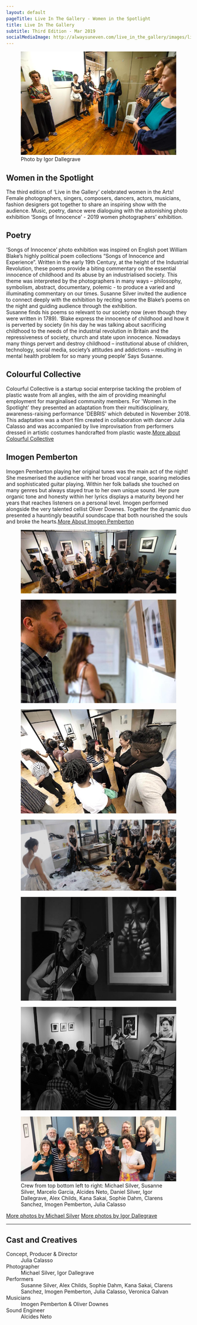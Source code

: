 ```yaml
---
layout: default
pageTitle: Live In The Gallery - Women in the Spotlight
title: Live In The Gallery
subtitle: Third Edition - Mar 2019
socialMediaImage: http://alwaysuneven.com/live_in_the_gallery/images/live_in_the_gallery_3_edition.jpg
---
```


<figure class="figure float-right ml-3 mb-3">
<img class="img-fluid " src="images/live_in_the_gallery_poetry_side.jpg" alt="Susanne reading poetry"/>
  <figcaption class="figure-caption mt-1">Photo by Igor Dallegrave</figcaption>
</figure>


## Women in the Spotlight

The third edition of ‘Live in the Gallery’ celebrated women in the Arts! 
Female photographers, singers, composers, dancers, actors, musicians, fashion designers got together to share an inspiring show with the audience. 
Music, poetry, dance were dialoguing with the astonishing photo exhibition ‘Songs of Innocence’ - 2019 women photographers’ exhibition. 

## Poetry

‘Songs of Innocence’ photo exhibition was inspired on English poet William Blake’s highly political poem collections “Songs of Innocence and Experience”. Written in the early 19th Century, at the height of the Industrial Revolution, these poems provide a biting commentary on the essential innocence of childhood and its abuse by an industrialised society. 
This theme was interpreted by the photographers in many ways – philosophy, symbolism, abstract, documentary, polemic - to produce a varied and illuminating commentary on our times.
Susanne Silver invited the audience to connect deeply with the exhibition by reciting some the Blake’s poems on the night and guiding audience through the exhibition.  
Susanne finds his poems so relevant to our society now (even though they were written in 1789). ‘Blake express the innocence of childhood and how it is perverted by society (in his day he was talking about sacrificing childhood to the needs of the industrial revolution in Britain and the repressiveness of society, church and state upon innocence. Nowadays many things pervert and destroy childhood – institutional abuse of children, technology, social media, society’s attitudes and addictions – resulting in mental health problem for so many young people’ Says Susanne.


## Colourful Collective

Colourful Collective is a startup social enterprise tackling the problem of plastic waste from all angles, with the aim of providing meaningful employment for marginalised community members. For 'Women in the Spotlight' they presented an adaptation from their multidisciplinary, awareness-raising performance 'DEBRIS' which debuted in November 2018. This adaptation was a short film created in collaboration with dancer Julia Calasso and was accompanied by live improvisation from performers dressed in artistic costumes handcrafted from plastic waste.[More about Colourful Collective](https://www.colourfulcollective.org)


## Imogen Pemberton

Imogen Pemberton playing her original tunes was the main act of the night!
She mesmerised the audience with her broad vocal range, soaring melodies and sophisticated guitar playing. Within her folk ballads she touched on many genres but always stayed true to her own unique sound. 
Her pure organic tone and honesty within her lyrics displays a maturity beyond her years that reaches listeners on a personal level.
Imogen performed alongside the very talented cellist Oliver Downes. Together the dynamic duo presented a hauntingly beautiful soundscape that both nourished the souls and broke the hearts.[More About Imogen Pemberton](https://www.facebook.com/ImogenPmusic/)


<div class="row">
  <figure class=" col-lg-12 col-md-12">
      <img class="img-fluid" src="images/live_in_the_gallery_women_thin.jpg">
  </figure>
  <figure class=" col-lg-6 col-md-6">
      <img class="img-fluid" src="images/live_in_the_gallery_crowd_2.jpg">
  </figure>
  <figure class=" col-lg-6 col-md-6">
      <img class="img-fluid" src="images/live_in_the_gallery_crowd_1.jpg">
  </figure>
  <figure class=" col-lg-12 col-md-12">
      <img class="img-fluid" src="images/live_in_the_gallery_colourful_collective.jpg">
  </figure>
  <figure class=" col-lg-6 col-md-6">
      <img class="img-fluid" src="images/live_in_the_gallery_imo.jpg">
  </figure>
  <figure class=" col-lg-6 col-md-6">
      <img class="img-fluid" src="images/live_in_the_gallery_imo_audience.jpg">
  </figure>
  
  <figure class=" col-lg-12 col-md-12">
      <img class="img-fluid" src="images/live_in_the_gallery_crew_thin.jpg">
      <figcaption class="figure-caption mt-1">Crew from top bottom left to right: Michael Silver, Susanne Silver, Marcelo Garcia, Alcides Neto, Daniel Silver, Igor Dallegrave, Alex Childs, Kana Sakai, Sophie Dahm, Clarens Sanchez, Imogen Pemberton, Julia Calasso</figcaption>
  </figure>
</div>

[More photos by Michael Silver](https://www.facebook.com/pg/alwaysuneven/photos/?tab=album&album_id=446210129456924)
[More photos by Igor Dallegrave](https://www.facebook.com/pg/alwaysuneven/photos/?tab=album&album_id=446310432780227)

<hr>    
 <h2 class="content-subhead">Cast and Creatives</h2>     

<dl class="row">
  <dt class="col-6">Concept, Producer &amp; Director</dt>
  <dd class="col-6">Julia Calasso</dd>

  <dt class="col-6">Photographer</dt>
  <dd class="col-6">Michael Silver, Igor Dallegrave</dd>

  <dt class="col-6">Performers</dt>
  <dd class="col-6">Susanne Silver, Alex Childs, Sophie Dahm, Kana Sakai, Clarens Sanchez, Imogen Pemberton, Julia Calasso, Veronica Galvan</dd>


  <dt class="col-6">Musicians</dt>
  <dd class="col-6">Imogen Pemberton & Oliver Downes</dd>

  <dt class="col-6">Sound Engineer</dt>
  <dd class="col-6">Alcides Neto</dd>

</dl>


